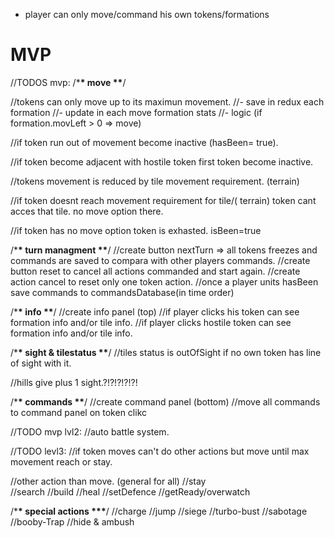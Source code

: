 - player can only move/command his own tokens/formations

# MVP

//TODOS mvp:
/\***\* move \*\***/

//tokens can only move up to its maximun movement.
//- save in redux each formation
//- update in each move formation stats
//- logic (if formation.movLeft > 0 => move)

//if token run out of movement become inactive (hasBeen= true).

//if token become adjacent with hostile token first token become inactive.

//tokens movement is reduced by tile movement requirement. (terrain)

//if token doesnt reach movement requirement for tile/( terrain) token cant acces that tile. no move option there.

//if token has no move option token is exhasted. isBeen=true

/\***\* turn managment \*\***/
//create button nextTurn => all tokens freezes and commands are saved to compara with other players commands.
//create button reset to cancel all actions commanded and start again.
//create action cancel to reset only one token action.
//once a player units hasBeen save commands to commandsDatabase(in time order)

/\***\* info \*\***/
//create info panel (top)
//if player clicks his token can see formation info and/or tile info.
//if player clicks hostile token can see formation info and/or tile info.

/\***\* sight & tilestatus \*\***/
//tiles status is outOfSight if no own token has line of sight with it.

//hills give plus 1 sight.?!?!?!?!?!

/\***\* commands \*\***/
//create command panel (bottom)
//move all commands to command panel on token clikc

//TODO mvp lvl2:
//auto battle system.

//TODO levl3:
//if token moves can't do other actions but move until max movement reach or stay.

//other action than move. (general for all)
//stay  
//search
//build
//heal
//setDefence
//getReady/overwatch

/\***\* special actions \*\*\***/
//charge
//jump
//siege
//turbo-bust
//sabotage
//booby-Trap
//hide & ambush
